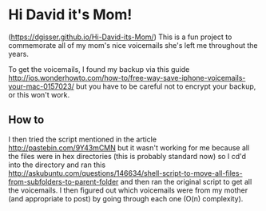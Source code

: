 # Hi David it's Mom!

(https://dgisser.github.io/Hi-David-its-Mom/) This is a fun project to commemorate all of my mom's nice voicemails she's left me throughout the years.

To get the voicemails, I found my backup via this guide http://ios.wonderhowto.com/how-to/free-way-save-iphone-voicemails-your-mac-0157023/ but you have to be careful not to encrypt your backup, or this won't work.

## How to

I then tried the script mentioned in the article http://pastebin.com/9Y43mCMN but it wasn't working for me because all the files were in hex directories (this is probably standard now) so I cd'd into the directory and ran this http://askubuntu.com/questions/146634/shell-script-to-move-all-files-from-subfolders-to-parent-folder and then ran the original script to get all the voicemails. I then figured out which voicemails were from my mother (and appropriate to post) by going through each one (O(n) complexity).
